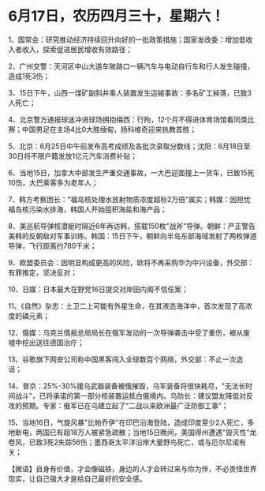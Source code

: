 # 6月17日，农历四月三十，星期六！

1、国常会：研究推动经济持续回升向好的一批政策措施；国家发改委：增加低收入者收入，探索促进居民增收有效路径；

2、广州交警：天河区中山大道车陂路口一辆汽车与电动自行车和行人发生碰撞，造成1死3伤；

3、15日下午，山西一煤矿副斜井乘人装置发生运输事故：多名矿工掉落，已致3人死亡；

4、北京警方通报球迷冲进球场拥抱梅西：行拘，12个月不得进体育场馆看同类比赛；中国男足在主场4比0大胜缅甸，扬科维奇迎来执教首胜；

5、北京：6月25日中午前发布高考成绩及各批次录取分数线；沈阳：6月18日至30日将不限户籍发放1亿元汽车消费补贴；

6、当地15日，加拿大中部发生严重交通事故，一大巴迎面撞上一货车，已致15死10伤，大巴乘客多为老年人；

7、韩方考察团长："福岛核处理水放射物质浓度超标2万倍"属实；韩媒：因担忧福岛核污染水排海，韩国人开始囤积海盐和海产品；

8、美巡航导弹核潜艇时隔近6年再访韩，搭载150枚"战斧"导弹。朝鲜：严正警告美韩的反朝敌对军事训练。韩国：15日下午，朝鲜向半岛东部海域发射了两枚弹道导弹，飞行距离约780千米；

9、欧盟委员会：因明显构成更高的风险，欧将不再采购华为中兴设备，外交部：有罪推定，坚决反对；

10、日媒：日本最大在野党16日提交对岸田内阁不信任案；

11、《自然》杂志：土卫二上可能有外星生命，在其液态海洋中，首次发现了高浓度的磷元素；

12、俄媒：乌克兰情报总局局长在俄军发动的一次导弹袭击中受了重伤，被从废墟中挖出送往德国治疗；

13、谷歌旗下网安公司称中国黑客闯入全球数百个网络，外交部：不止一次造谣；

14、普京：25%-30%援乌武器装备被俄摧毁，乌军装备将很快耗尽，"无法长时间战斗"，已将承诺的第一部分核装置运抵白俄境内。乌防长：建议盟友降低对反攻的预期。专家：俄军已在乌建立起了“二战以来欧洲最广泛防御工事”；

15、当地16日，气旋风暴"比帕乔伊‘’在印巴沿海登陆，造成印度至少2人死亡，多地断电，两国已有超18万人被紧急疏散；当地15日晚间，美国得州遭遇"毁灭性"龙卷风，已致3死2失踪56伤；墨西哥太平洋沿岸大量野鸟死亡，或与厄尔尼诺有关；



【微语】自身有价值，才会像磁铁，身边的人才会转过来与你为伴，不必责怪世界现实，让自己强大才是给自己最好的安全感。

